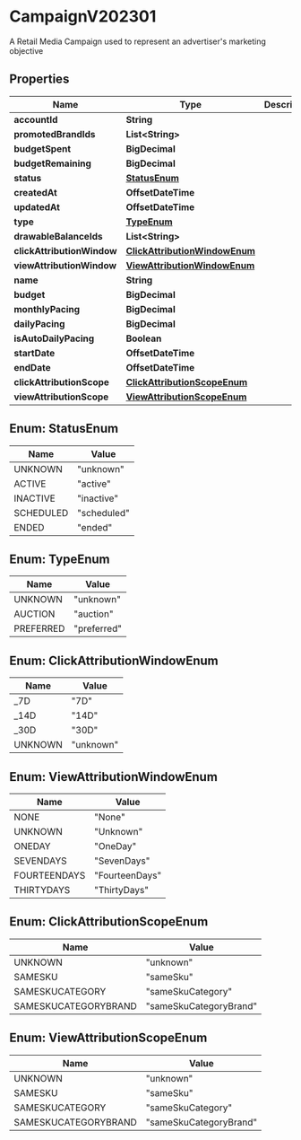 

# CampaignV202301

A Retail Media Campaign used to represent an advertiser's marketing objective

## Properties

Name | Type | Description | Notes
------------ | ------------- | ------------- | -------------
**accountId** | **String** |  | 
**promotedBrandIds** | **List&lt;String&gt;** |  | 
**budgetSpent** | **BigDecimal** |  | 
**budgetRemaining** | **BigDecimal** |  | 
**status** | [**StatusEnum**](#StatusEnum) |  |  [optional]
**createdAt** | **OffsetDateTime** |  | 
**updatedAt** | **OffsetDateTime** |  | 
**type** | [**TypeEnum**](#TypeEnum) |  |  [optional]
**drawableBalanceIds** | **List&lt;String&gt;** |  |  [optional]
**clickAttributionWindow** | [**ClickAttributionWindowEnum**](#ClickAttributionWindowEnum) |  |  [optional]
**viewAttributionWindow** | [**ViewAttributionWindowEnum**](#ViewAttributionWindowEnum) |  |  [optional]
**name** | **String** |  | 
**budget** | **BigDecimal** |  |  [optional]
**monthlyPacing** | **BigDecimal** |  |  [optional]
**dailyPacing** | **BigDecimal** |  |  [optional]
**isAutoDailyPacing** | **Boolean** |  | 
**startDate** | **OffsetDateTime** |  | 
**endDate** | **OffsetDateTime** |  | 
**clickAttributionScope** | [**ClickAttributionScopeEnum**](#ClickAttributionScopeEnum) |  |  [optional]
**viewAttributionScope** | [**ViewAttributionScopeEnum**](#ViewAttributionScopeEnum) |  |  [optional]



## Enum: StatusEnum

Name | Value
---- | -----
UNKNOWN | &quot;unknown&quot;
ACTIVE | &quot;active&quot;
INACTIVE | &quot;inactive&quot;
SCHEDULED | &quot;scheduled&quot;
ENDED | &quot;ended&quot;



## Enum: TypeEnum

Name | Value
---- | -----
UNKNOWN | &quot;unknown&quot;
AUCTION | &quot;auction&quot;
PREFERRED | &quot;preferred&quot;



## Enum: ClickAttributionWindowEnum

Name | Value
---- | -----
_7D | &quot;7D&quot;
_14D | &quot;14D&quot;
_30D | &quot;30D&quot;
UNKNOWN | &quot;unknown&quot;



## Enum: ViewAttributionWindowEnum

Name | Value
---- | -----
NONE | &quot;None&quot;
UNKNOWN | &quot;Unknown&quot;
ONEDAY | &quot;OneDay&quot;
SEVENDAYS | &quot;SevenDays&quot;
FOURTEENDAYS | &quot;FourteenDays&quot;
THIRTYDAYS | &quot;ThirtyDays&quot;



## Enum: ClickAttributionScopeEnum

Name | Value
---- | -----
UNKNOWN | &quot;unknown&quot;
SAMESKU | &quot;sameSku&quot;
SAMESKUCATEGORY | &quot;sameSkuCategory&quot;
SAMESKUCATEGORYBRAND | &quot;sameSkuCategoryBrand&quot;



## Enum: ViewAttributionScopeEnum

Name | Value
---- | -----
UNKNOWN | &quot;unknown&quot;
SAMESKU | &quot;sameSku&quot;
SAMESKUCATEGORY | &quot;sameSkuCategory&quot;
SAMESKUCATEGORYBRAND | &quot;sameSkuCategoryBrand&quot;



